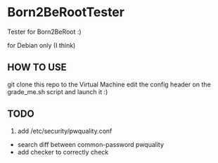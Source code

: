 # Born2BeRootTester
Tester for Born2BeRoot :)

for Debian only (I think)

## HOW TO USE

git clone this repo to the Virtual Machine edit the config header on the <br>
grade_me.sh script and launch it :)

## TODO

1. add /etc/security/pwquality.conf
  - search diff between common-password pwquality
  - add checker to correctly check
